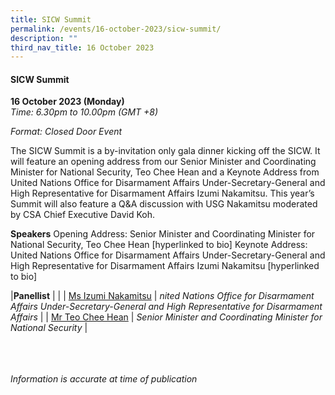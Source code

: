 ```yaml
---
title: SICW Summit
permalink: /events/16-october-2023/sicw-summit/
description: ""
third_nav_title: 16 October 2023
---
```

#### **SICW Summit**

**16 October 2023 (Monday)**  
*Time: 6.30pm to 10.00pm (GMT +8)*

*Format: Closed Door Event*

The SICW Summit is a by-invitation only gala dinner kicking off the SICW. It will feature an opening address from our Senior Minister and Coordinating Minister for National Security, Teo Chee Hean and a Keynote Address from United Nations Office for Disarmament Affairs Under-Secretary-General and High Representative for Disarmament Affairs Izumi Nakamitsu. This year’s Summit will also feature a Q&amp;A discussion with USG Nakamitsu moderated by CSA Chief Executive David Koh.
 
**Speakers**
Opening Address: Senior Minister and Coordinating Minister for National Security, Teo Chee Hean [hyperlinked to bio]
Keynote Address: United Nations Office for Disarmament Affairs Under-Secretary-General and High Representative for Disarmament Affairs Izumi Nakamitsu [hyperlinked to bio]


|**Panellist**          |                                                          |
| [Ms Izumi Nakamitsu](/speakers/ms-izumi-nakamitsu/)  | *nited Nations Office for Disarmament Affairs Under-Secretary-General and High Representative for Disarmament Affairs*           |
| [Mr Teo Chee Hean](/speakers/mr-teo-chee-hean/)  | *Senior Minister and Coordinating Minister for National Security*           |

<br><br><br>
*Information is accurate at time of publication*